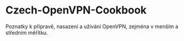 # Czech-OpenVPN-Cookbook
Poznatky k přípravě, nasazení a užívání OpenVPN, zejména v menším a středním měřítku.
